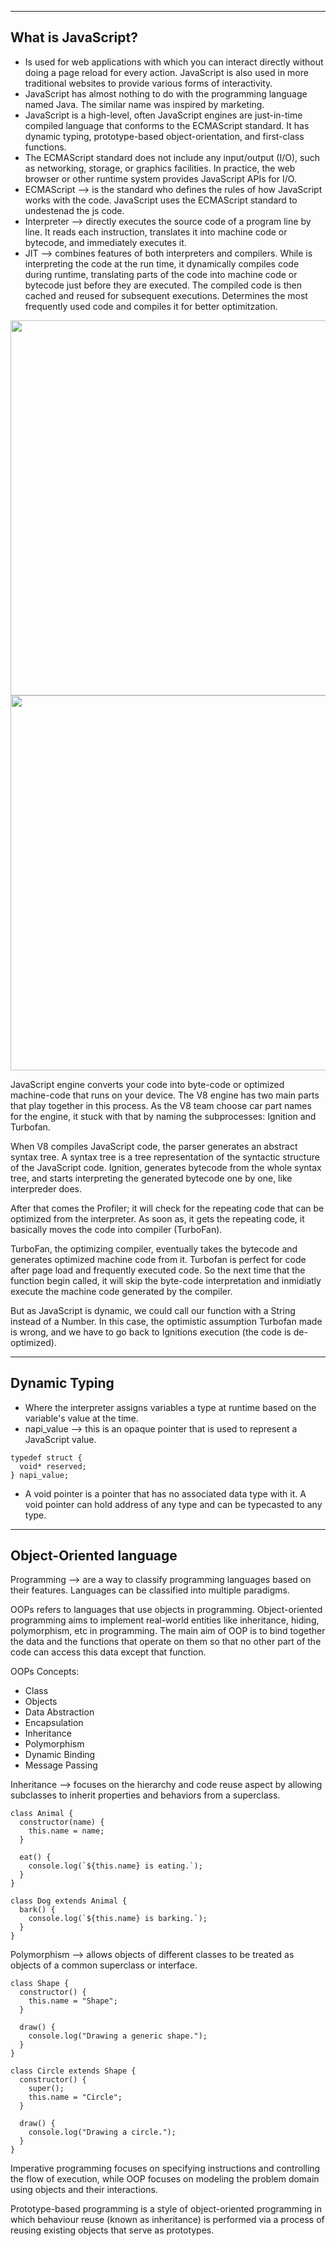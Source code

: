 -------------------
What is JavaScript?
-------------------
- Is used for web applications with which you can interact directly without doing a page reload for every action. JavaScript is also used in more traditional websites to provide various forms of interactivity.
- JavaScript has almost nothing to do with the programming language named Java. The similar name was inspired by marketing.
- JavaScript is a high-level, often JavaScript engines are just-in-time compiled language that conforms to the ECMAScript standard. It has dynamic typing, prototype-based object-orientation, and first-class functions.
- The ECMAScript standard does not include any input/output (I/O), such as networking, storage, or graphics facilities. In practice, the web browser or other runtime system provides JavaScript APIs for I/O.
- ECMAScript --> is the standard who defines the rules of how JavaScript works with the code. JavaScript uses the ECMAScript standard to undestenad the js code.
- Interpreter --> directly executes the source code of a program line by line. It reads each instruction, translates it into machine code or bytecode, and immediately executes it.
- JIT --> combines features of both interpreters and compilers. While is interpreting the code at the run time, it dynamically compiles code during runtime, translating parts of the code into machine code or bytecode just before they are executed. The compiled code is then cached and reused for subsequent executions. Determines the most frequently used code and compiles it for better optimitzation.

<img src="https://media.geeksforgeeks.org/wp-content/uploads/20191021114256/881.png" width="600">

<img src="https://marcradziwill.com/assets/images/blog/mastering-javascript-high-performance/V8-pipeline.jpg-800w.avif" width="600">

JavaScript engine converts your code into byte-code or optimized machine-code that runs on your device. The V8 engine has two main parts that play together in this process. As the V8 team choose car part names for the engine, it stuck with that by naming the subprocesses: Ignition and Turbofan.

When V8 compiles JavaScript code, the parser generates an abstract syntax tree. A syntax tree is a tree representation of the syntactic structure of the JavaScript code. Ignition, generates bytecode from the whole syntax tree, and starts interpreting the generated bytecode one by one, like interpreder does.

After that comes the Profiler; it will check for the repeating code that can be optimized from the interpreter. As soon as, it gets the repeating code, it basically moves the code into compiler (TurboFan).

TurboFan, the optimizing compiler, eventually takes the bytecode and generates optimized machine code from it. Turbofan is perfect for code after page load and frequently executed code. So the next time that the function begin called, it will skip the byte-code interpretation and inmidiatly execute the machine code generated by the compiler.

But as JavaScript is dynamic, we could call our function with a String instead of a Number. In this case, the optimistic assumption Turbofan made is wrong, and we have to go back to Ignitions execution (the code is de-optimized).

-------------------
Dynamic Typing
-------------------
- Where the interpreter assigns variables a type at runtime based on the variable's value at the time.
- napi_value --> this is an opaque pointer that is used to represent a JavaScript value.
```
typedef struct {
  void* reserved;
} napi_value;
```
- A void pointer is a pointer that has no associated data type with it. A void pointer can hold address of any type and can be typecasted to any type. 

-------------------
Object-Oriented language
-------------------
Programming --> are a way to classify programming languages based on their features. Languages can be classified into multiple paradigms.

OOPs refers to languages that use objects in programming. Object-oriented programming aims to implement real-world entities like inheritance, hiding, polymorphism, etc in programming. The main aim of OOP is to bind together the data and the functions that operate on them so that no other part of the code can access this data except that function.

OOPs Concepts:
- Class
- Objects
- Data Abstraction 
- Encapsulation
- Inheritance
- Polymorphism
- Dynamic Binding
- Message Passing

Inheritance --> focuses on the hierarchy and code reuse aspect by allowing subclasses to inherit properties and behaviors from a superclass. 
```
class Animal {
  constructor(name) {
    this.name = name;
  }

  eat() {
    console.log(`${this.name} is eating.`);
  }
}

class Dog extends Animal {
  bark() {
    console.log(`${this.name} is barking.`);
  }
}
```
Polymorphism --> allows objects of different classes to be treated as objects of a common superclass or interface.
```
class Shape {
  constructor() {
    this.name = "Shape";
  }

  draw() {
    console.log("Drawing a generic shape.");
  }
}

class Circle extends Shape {
  constructor() {
    super();
    this.name = "Circle";
  }

  draw() {
    console.log("Drawing a circle.");
  }
}
```

Imperative programming focuses on specifying instructions and controlling the flow of execution, while OOP focuses on modeling the problem domain using objects and their interactions.

Prototype-based programming is a style of object-oriented programming in which behaviour reuse (known as inheritance) is performed via a process of reusing existing objects that serve as prototypes. 
